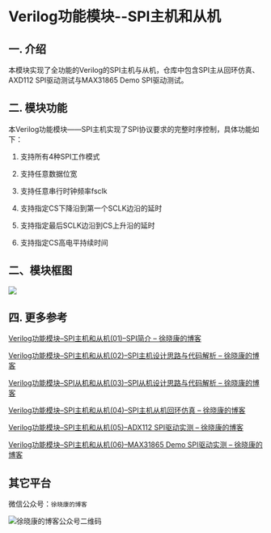 # Verilog功能模块--SPI主机和从机

## 一. 介绍

本模块实现了全功能的Verilog的SPI主机与从机，仓库中包含SPI主从回环仿真、AXD112 SPI驱动测试与MAX31865 Demo SPI驱动测试。

## 二. 模块功能

本Verilog功能模块——SPI主机实现了SPI协议要求的完整时序控制，具体功能如下：

1. 支持所有4种SPI工作模式

2. 支持任意数据位宽

3. 支持任意串行时钟频率fsclk

4. 支持指定CS下降沿到第一个SCLK边沿的延时

5. 支持指定最后SCLK边沿到CS上升沿的延时

6. 支持指定CS高电平持续时间

## 二、模块框图

<img src="https://picgo-dakang.oss-cn-hangzhou.aliyuncs.com/img/Verilog%E5%8A%9F%E8%83%BD%E6%A8%A1%E5%9D%97--SPI%E4%B8%BB%E6%9C%BA%E5%92%8C%E4%BB%8E%E6%9C%BA(02)--SPI%E4%B8%BB%E6%9C%BA%E8%AE%BE%E8%AE%A1%E6%80%9D%E8%B7%AF%E4%B8%8E%E4%BB%A3%E7%A0%81%E8%A7%A3%E6%9E%90-2.svg" />

## 四. 更多参考

[Verilog功能模块–SPI主机和从机(01)–SPI简介 – 徐晓康的博客](https://www.myhardware.top/verilog功能模块-spi主机和从机01-spi简介/)

[Verilog功能模块–SPI主机和从机(02)–SPI主机设计思路与代码解析 – 徐晓康的博客](https://www.myhardware.top/verilog功能模块-spi主机和从机02-spi主机设计思路与代码解/)

[Verilog功能模块–SPI从机和从机(03)–SPI从机设计思路与代码解析 – 徐晓康的博客](https://www.myhardware.top/verilog功能模块-spi从机和从机03-spi从机设计思路与代码解/)

[Verilog功能模块–SPI主机和从机(04)–SPI主机从机回环仿真 – 徐晓康的博客](https://www.myhardware.top/verilog功能模块-spi主机和从机04-spi主机从机回环仿真/)

[Verilog功能模块–SPI主机和从机(05)–ADX112 SPI驱动实测 – 徐晓康的博客](https://www.myhardware.top/verilog功能模块-spi主机和从机05-adx112-spi驱动实测/)

[Verilog功能模块–SPI主机和从机(06)–MAX31865 Demo SPI驱动实测 – 徐晓康的博客](https://www.myhardware.top/verilog功能模块-spi主机和从机06-max31865-demo-spi驱动实测/)

## 其它平台

微信公众号：`徐晓康的博客`

<img src="https://picgo-dakang.oss-cn-hangzhou.aliyuncs.com/img/%E5%BE%90%E6%99%93%E5%BA%B7%E7%9A%84%E5%8D%9A%E5%AE%A2%E5%85%AC%E4%BC%97%E5%8F%B7%E4%BA%8C%E7%BB%B4%E7%A0%81.jpg" alt="徐晓康的博客公众号二维码" />

